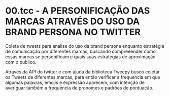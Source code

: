 # 00.tcc - A PERSONIFICAÇÃO DAS MARCAS ATRAVÉS DO USO DA BRAND PERSONA NO TWITTER
Coleta de tweets para analise do uso da brand persona enquanto estratégia de comunicação por diferentes marcas, buscando compreeender como essas marcas se personificam e quais suas estratégias de aproximação com o publico.



Através da API do twitter e com ajuda da biblioteca Tweepy busco coletar os Tweets de diferentes marcas, para então verificar 
a frequencia em que algumas palavras, emojis e expressão aparecem, com intenção de averiguar também a frequencia de pronomes 
e padrões de pontuação.
